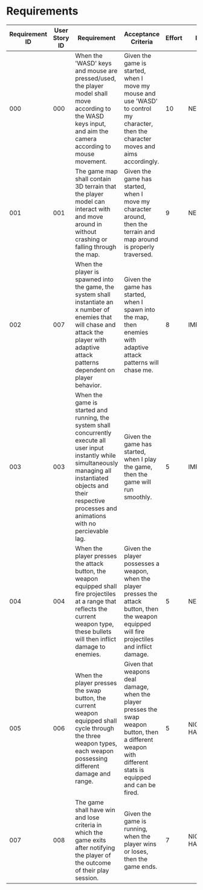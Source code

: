 # Requirements

| Requirement ID | User Story ID | Requirement | Acceptance Criteria | Effort | Priority | Status |
|----------------|---------------|-------------|---------------------|--------|----------|--------|
| 000 | 000 | When the 'WASD' keys and mouse are pressed/used, the player model shall move according to the WASD keys input, and aim the camera according to mouse movement. | Given the game is started, when I move my mouse and use 'WASD' to control my character, then the character moves and aims accordingly. | 10 | NECESSARY | WORKING |
| 001 | 001 | The game map shall contain 3D terrain that the player model can interact with and move around in without crashing or falling through the map. | Given the game has started, when I move my character around, then the terrain and map around is properly traversed. | 9 | NECESSARY | WORKING |
| 002 | 007 | When the player is spawned into the game, the system shall instantiate an x number of enemies that will chase and attack the player with adaptive attack patterns dependent on player behavior. | Given the game has started, when I spawn into the map, then enemies with adaptive attack patterns will chase me. | 8 | IMPORTANT | WORKING |
| 003 | 003 | When the game is started and running, the system shall concurrently execute all user input instantly while simultaneously managing all instantiated objects and their respective processes and animations with no percievable lag. | Given the game has started, when I play the game, then the game will run smoothly. | 5 | IMPORTANT | WORKING |
| 004 | 004 | When the player presses the attack button, the weapon equipped shall fire projectiles at a range that reflects the current weapon type, these bullets will then inflict damage to enemies. | Given the player possesses a weapon, when the player presses the attack button, then the weapon equipped will fire projectiles and inflict damage. | 5 | NECESSARY | PLANNED |
| 005 | 006 | When the player presses the swap button, the current weapon equipped shall cycle through the three weapon types, each weapon possessing different damage and range. | Given that weapons deal damage, when the player presses the swap weapon button, then a different weapon with different stats is equipped and can be fired. | 5 | NICE TO HAVE | PLANNED |
| 007 | 008 | The game shall have win and lose criteria in which the game exits after notifying the player of the outcome of their play session. | Given the game is running, when the player wins or loses, then the game ends. | 7 | NICE TO HAVE | WORKING |
